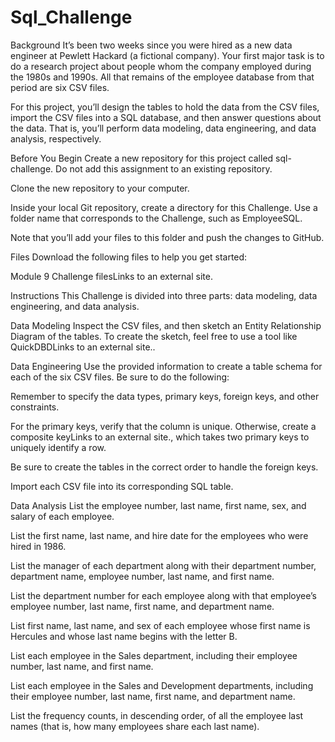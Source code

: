 # Sql_Challenge

Background
It’s been two weeks since you were hired as a new data engineer at Pewlett Hackard (a fictional company). Your first major task is to do a research project about people whom the company employed during the 1980s and 1990s. All that remains of the employee database from that period are six CSV files.

For this project, you’ll design the tables to hold the data from the CSV files, import the CSV files into a SQL database, and then answer questions about the data. That is, you’ll perform data modeling, data engineering, and data analysis, respectively.

Before You Begin
Create a new repository for this project called sql-challenge. Do not add this assignment to an existing repository.

Clone the new repository to your computer.

Inside your local Git repository, create a directory for this Challenge. Use a folder name that corresponds to the Challenge, such as EmployeeSQL.

Note that you’ll add your files to this folder and push the changes to GitHub.

Files
Download the following files to help you get started:

Module 9 Challenge filesLinks to an external site.
 
Instructions
This Challenge is divided into three parts: data modeling, data engineering, and data analysis.

Data Modeling
Inspect the CSV files, and then sketch an Entity Relationship Diagram of the tables. To create the sketch, feel free to use a tool like QuickDBDLinks to an external site..

Data Engineering
Use the provided information to create a table schema for each of the six CSV files. Be sure to do the following:

Remember to specify the data types, primary keys, foreign keys, and other constraints.

For the primary keys, verify that the column is unique. Otherwise, create a composite keyLinks to an external site., which takes two primary keys to uniquely identify a row.

Be sure to create the tables in the correct order to handle the foreign keys.

Import each CSV file into its corresponding SQL table.

Data Analysis
List the employee number, last name, first name, sex, and salary of each employee.

List the first name, last name, and hire date for the employees who were hired in 1986.

List the manager of each department along with their department number, department name, employee number, last name, and first name.

List the department number for each employee along with that employee’s employee number, last name, first name, and department name.

List first name, last name, and sex of each employee whose first name is Hercules and whose last name begins with the letter B.

List each employee in the Sales department, including their employee number, last name, and first name.

List each employee in the Sales and Development departments, including their employee number, last name, first name, and department name.

List the frequency counts, in descending order, of all the employee last names (that is, how many employees share each last name).


